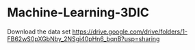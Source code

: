 # Machine-Learning-3DIC

Download the data set
https://drive.google.com/drive/folders/1-FB62wS0pXGbNby_2NSgi40pHn6_bqnB?usp=sharing
